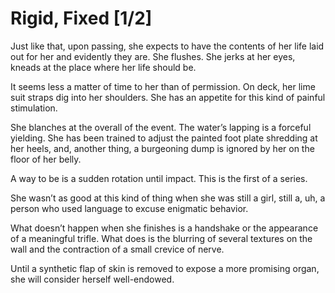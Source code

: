 # Rigid, Fixed [1/2]

Just like that, upon passing, she expects to have the contents of her life laid out for her and evidently they are. She flushes. She jerks at her eyes, kneads at the place where her life should be.

It seems less a matter of time to her than of permission. On deck, her lime suit straps dig into her shoulders. She has an appetite for this kind of painful stimulation.

She blanches at the overall of the event. The water’s lapping is a forceful yielding. She has been trained to adjust the painted foot plate shredding at her heels, and, another thing, a burgeoning dump is ignored by her on the floor of her belly.

A way to be is a sudden rotation until impact. This is the first of a series.

She wasn’t as good at this kind of thing when she was still a girl, still a, uh, a person who used language to excuse enigmatic behavior.

What doesn’t happen when she finishes is a handshake or the appearance of a meaningful trifle. What does is the blurring of several textures on the wall and the contraction of a small crevice of nerve.

Until a synthetic flap of skin is removed to expose a more promising organ, she will consider herself well-endowed.